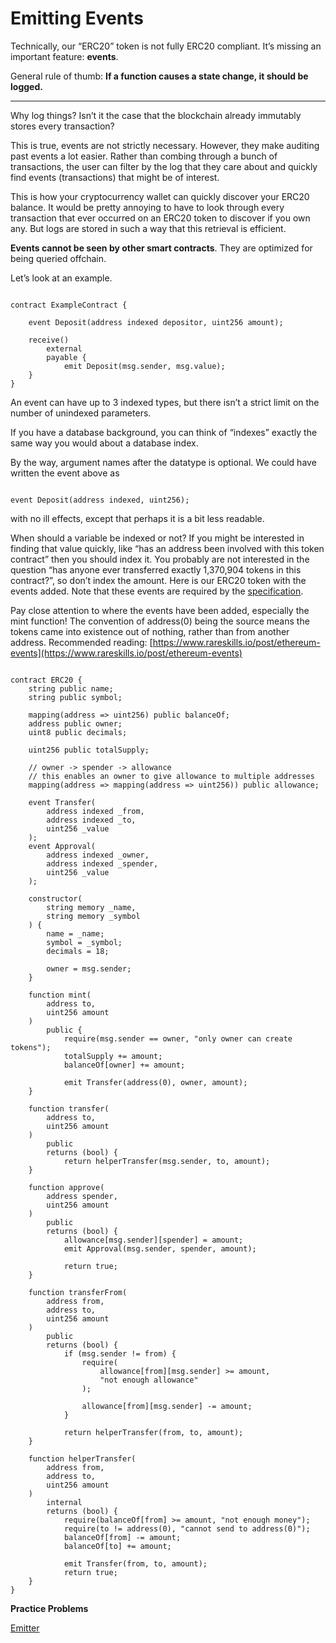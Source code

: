 # Emitting Events

Technically, our “ERC20” token is not fully ERC20 compliant. It’s missing an important feature: **events**.

General rule of thumb: **If a function causes a state change, it should be logged.**

****

Why log things? Isn’t it the case that the blockchain already immutably stores every transaction?

This is true, events are not strictly necessary. However, they make auditing past events a lot easier. Rather than combing through a bunch of transactions, the user can filter by the log that they care about and quickly find events (transactions) that might be of interest.

This is how your cryptocurrency wallet can quickly discover your ERC20 balance. It would be pretty annoying to have to look through every transaction that ever occurred on an ERC20 token to discover if you own any. But logs are stored in such a way that this retrieval is efficient.

**Events cannot be seen by other smart contracts**. They are optimized for being queried offchain.

Let’s look at an example.

```solidity

contract ExampleContract {

    event Deposit(address indexed depositor, uint256 amount);

    receive() 
        external 
        payable {
            emit Deposit(msg.sender, msg.value);
    }
}

```

An event can have up to 3 indexed types, but there isn’t a strict limit on the number of unindexed parameters.

If you have a database background, you can think of “indexes” exactly the same way you would about a database index.

By the way, argument names after the datatype is optional. We could have written the event above as

```solidity

event Deposit(address indexed, uint256);
```

with no ill effects, except that perhaps it is a bit less readable.

When should a variable be indexed or not? If you might be interested in finding that value quickly, like “has an address been involved with this token contract” then you should index it. You probably are not interested in the question “has anyone ever transferred exactly 1,370,904 tokens in this contract?”, so don’t index the amount. Here is our ERC20 token with the events added. Note that these events are required by the [specification](https://eips.ethereum.org/EIPS/eip-20).

Pay close attention to where the events have been added, especially the mint function! The convention of address(0) being the source means the tokens came into existence out of nothing, rather than from another address. Recommended reading: [https://www.rareskills.io/post/ethereum-events](https://www.rareskills.io/post/ethereum-events)

```solidity

contract ERC20 {
    string public name;
    string public symbol;

    mapping(address => uint256) public balanceOf;
    address public owner;
    uint8 public decimals;

    uint256 public totalSupply;

    // owner -> spender -> allowance
    // this enables an owner to give allowance to multiple addresses
    mapping(address => mapping(address => uint256)) public allowance;

    event Transfer(
        address indexed _from, 
        address indexed _to, 
        uint256 _value
    );
    event Approval(
        address indexed _owner, 
        address indexed _spender, 
        uint256 _value
    );

    constructor(
        string memory _name, 
        string memory _symbol
    ) {
        name = _name;
        symbol = _symbol;
        decimals = 18;

        owner = msg.sender;
    }

    function mint(
        address to, 
        uint256 amount
    ) 
        public {
            require(msg.sender == owner, "only owner can create tokens");
            totalSupply += amount;
            balanceOf[owner] += amount;

            emit Transfer(address(0), owner, amount);
    }

    function transfer(
        address to, 
        uint256 amount
    ) 
        public 
        returns (bool) {
            return helperTransfer(msg.sender, to, amount);
    }

    function approve(
        address spender, 
        uint256 amount
    ) 
        public 
        returns (bool) {
            allowance[msg.sender][spender] = amount;
            emit Approval(msg.sender, spender, amount);

            return true;
    }

    function transferFrom(
        address from, 
        address to, 
        uint256 amount
    ) 
        public 
        returns (bool) {
            if (msg.sender != from) {
                require(
                    allowance[from][msg.sender] >= amount, 
                    "not enough allowance"
                );

                allowance[from][msg.sender] -= amount;
            }

            return helperTransfer(from, to, amount);
    }

    function helperTransfer(
        address from, 
        address to, 
        uint256 amount
    ) 
        internal 
        returns (bool) {
            require(balanceOf[from] >= amount, "not enough money");
            require(to != address(0), "cannot send to address(0)");
            balanceOf[from] -= amount;
            balanceOf[to] += amount;

            emit Transfer(from, to, amount);
            return true;
    }
}

```

**Practice Problems**

[Emitter](https://github.com/RareSkills/Solidity-Exercises/tree/main/Emitter)
